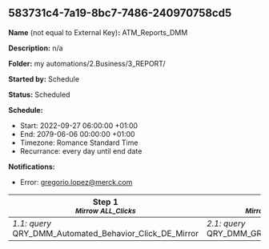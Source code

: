 ## 583731c4-7a19-8bc7-7486-240970758cd5

**Name** (not equal to External Key)**:** ATM_Reports_DMM

**Description:** n/a

**Folder:** my automations/2.Business/3_REPORT/

**Started by:** Schedule

**Status:** Scheduled

**Schedule:**

* Start: 2022-09-27 06:00:00 +01:00
* End: 2079-06-06 00:00:00 +01:00
* Timezone: Romance Standard Time
* Recurrance: every day until end date

**Notifications:**

* Error: gregorio.lopez@merck.com

| Step 1<br>_<small>Mirrow ALL_Clicks </small>_ | Step 2<br>_<small>Mirror Pathology Grading</small>_ |
| --- | --- |
| _1.1: query_<br>QRY_DMM_Automated_Behavior_Click_DE_Mirror | _2.1: query_<br>QRY_DMM_GR_scoring_contact_DE_Mirror |
